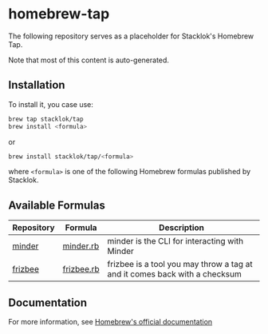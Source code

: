 # homebrew-tap

The following repository serves as a placeholder for Stacklok's Homebrew Tap.

Note that most of this content is auto-generated.

## Installation

To install it, you case use:

```bash
brew tap stacklok/tap
brew install <formula>
```

or

```bash
brew install stacklok/tap/<formula>
```

where `<formula>` is one of the following Homebrew formulas published by Stacklok.

## Available Formulas

| Repository | Formula | Description |
| ---------- | ------- | ----------- |
| [minder](https://github.com/stacklok/mediator) | [minder.rb](Formula/minder.rb) | minder is the CLI for interacting with Minder |
| [frizbee](https://github.com/stacklok/frizbee) | [frizbee.rb](Formula/frizbee.rb) | frizbee is a tool you may throw a tag at and it comes back with a checksum |

## Documentation

For more information, see [Homebrew's official documentation](https://docs.brew.sh/)
